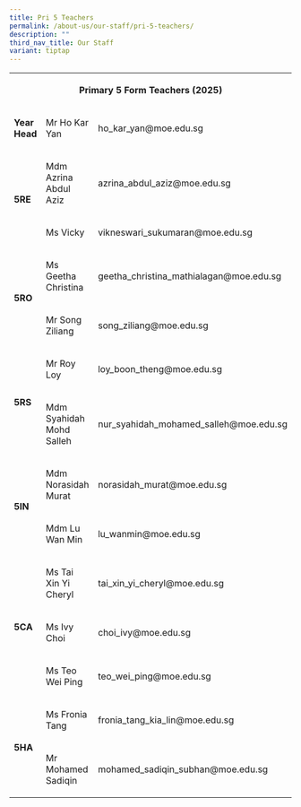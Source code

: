 ```yaml
---
title: Pri 5 Teachers
permalink: /about-us/our-staff/pri-5-teachers/
description: ""
third_nav_title: Our Staff
variant: tiptap
---
```

<table style="minWidth: 75px">
<colgroup>
<col>
<col>
<col>
</colgroup>
<tbody>
<tr>
<th rowspan="1" colspan="3">
<p>Primary 5 Form Teachers (2025)</p>
</th>
</tr>
<tr>
<td rowspan="1" colspan="1">
<p><strong>Year Head</strong>
</p>
</td>
<td rowspan="1" colspan="1">
<p>Mr Ho Kar Yan</p>
</td>
<td rowspan="1" colspan="1">
<p>ho_kar_yan@moe.edu.sg</p>
</td>
</tr>
<tr>
<td rowspan="2" colspan="1">
<p><strong>5RE</strong>
</p>
</td>
<td rowspan="1" colspan="1">
<p>Mdm Azrina Abdul Aziz</p>
</td>
<td rowspan="1" colspan="1">
<p>azrina_abdul_aziz@moe.edu.sg</p>
</td>
</tr>
<tr>
<td rowspan="1" colspan="1">
<p>Ms Vicky</p>
</td>
<td rowspan="1" colspan="1">
<p>vikneswari_sukumaran@moe.edu.sg</p>
</td>
</tr>
<tr>
<td rowspan="2" colspan="1">
<p><strong>5RO</strong>
</p>
</td>
<td rowspan="1" colspan="1">
<p>Ms Geetha Christina</p>
</td>
<td rowspan="1" colspan="1">
<p>geetha_christina_mathialagan@moe.edu.sg</p>
</td>
</tr>
<tr>
<td rowspan="1" colspan="1">
<p>Mr Song Ziliang</p>
</td>
<td rowspan="1" colspan="1">
<p>song_ziliang@moe.edu.sg</p>
</td>
</tr>
<tr>
<td rowspan="2" colspan="1">
<p><strong>5RS</strong>
</p>
</td>
<td rowspan="1" colspan="1">
<p>Mr Roy Loy</p>
</td>
<td rowspan="1" colspan="1">
<p>loy_boon_theng@moe.edu.sg</p>
</td>
</tr>
<tr>
<td rowspan="1" colspan="1">
<p>Mdm Syahidah Mohd Salleh</p>
</td>
<td rowspan="1" colspan="1">
<p>nur_syahidah_mohamed_salleh@moe.edu.sg</p>
</td>
</tr>
<tr>
<td rowspan="2" colspan="1">
<p><strong>5IN</strong>
</p>
</td>
<td rowspan="1" colspan="1">
<p>Mdm Norasidah Murat</p>
</td>
<td rowspan="1" colspan="1">
<p>norasidah_murat@moe.edu.sg</p>
</td>
</tr>
<tr>
<td rowspan="1" colspan="1">
<p>Mdm Lu Wan Min</p>
</td>
<td rowspan="1" colspan="1">
<p>lu_wanmin@moe.edu.sg</p>
</td>
</tr>
<tr>
<td rowspan="3" colspan="1">
<p><strong>5CA</strong>
</p>
</td>
<td rowspan="1" colspan="1">
<p>Ms Tai Xin Yi Cheryl</p>
</td>
<td rowspan="1" colspan="1">
<p>tai_xin_yi_cheryl@moe.edu.sg</p>
</td>
</tr>
<tr>
<td rowspan="1" colspan="1">
<p>Ms Ivy Choi</p>
</td>
<td rowspan="1" colspan="1">
<p>choi_ivy@moe.edu.sg</p>
</td>
</tr>
<tr>
<td rowspan="1" colspan="1">
<p>Ms Teo Wei Ping</p>
</td>
<td rowspan="1" colspan="1">
<p>teo_wei_ping@moe.edu.sg</p>
</td>
</tr>
<tr>
<td rowspan="2" colspan="1">
<p><strong>5HA</strong>
</p>
</td>
<td rowspan="1" colspan="1">
<p>Ms Fronia Tang</p>
</td>
<td rowspan="1" colspan="1">
<p>fronia_tang_kia_lin@moe.edu.sg</p>
</td>
</tr>
<tr>
<td rowspan="1" colspan="1">
<p>Mr Mohamed Sadiqin</p>
</td>
<td rowspan="1" colspan="1">
<p>mohamed_sadiqin_subhan@moe.edu.sg</p>
</td>
</tr>
</tbody>
</table>
<p></p>